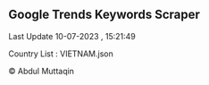

## Google Trends Keywords Scraper 
 
Last Update 10-07-2023 , 15:21:49

Country List :
VIETNAM.json



© Abdul Muttaqin 
